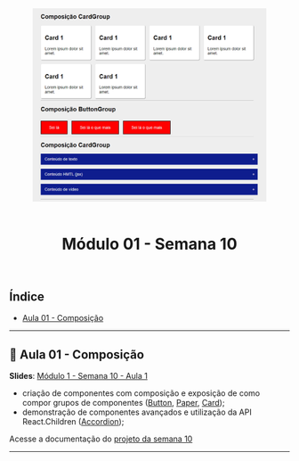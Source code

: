 <center style="width: 420px; margin:0 auto;">
    <img alt="Projeto m01s10" title="m01s10" src=".github/images/projeto-m01s10.png"/>
</center>

<br />
<center>

# Módulo 01 - Semana 10

</center>

<br />

## Índice

- <a href="page_facing_up-aula-01---composição">Aula 01 - Composição</a>

---

## :page_facing_up: Aula 01 - Composição

**Slides**: [Módulo 1 - Semana 10 - Aula 1](https://docs.google.com/presentation/d/1PiiECMgt8m5T5hspSYb_6IBvqKmgd4oOqSNNL3_88WY/edit#slide=id.g10d952ca74f_0_79)

- criação de componentes com composição e exposição de como compor grupos de componentes ([Button](./src/components/Button/Button.jsx), [Paper](./src/components/Paper/Paper.jsx), [Card](./src/components/Card/CardGroup.jsx));
- demonstração de componentes avançados e utilização da API React.Children ([Accordion](./src/components/Accordion/Accordion.jsx));

Acesse a documentação do [projeto da semana 10](./m01s10/README.md)

---
